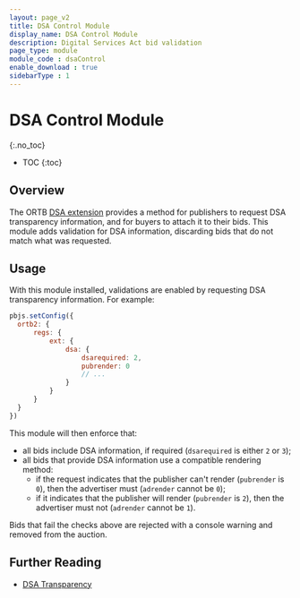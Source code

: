 ```yaml
---
layout: page_v2
title: DSA Control Module
display_name: DSA Control Module
description: Digital Services Act bid validation  
page_type: module
module_code : dsaControl
enable_download : true
sidebarType : 1
---
```


# DSA Control Module
{:.no_toc}

* TOC
  {:toc}

## Overview

The ORTB [DSA extension](https://github.com/InteractiveAdvertisingBureau/openrtb/blob/main/extensions/community_extensions/dsa_transparency.md) provides a method for publishers to request DSA transparency information, and for buyers to attach it to their bids. 
This module adds validation for DSA information, discarding bids that do not match what was requested.

## Usage

With this module installed, validations are enabled by requesting DSA transparency information. For example:

```javascript
pbjs.setConfig({
  ortb2: {
      regs: {
          ext: {
              dsa: {
                  dsarequired: 2,  
                  pubrender: 0
                  // ...
              }
          }
      }
  }
})
```

This module will then enforce that:

 - all bids include DSA information, if required (`dsarequired` is either `2` or `3`);
 - all bids that provide DSA information use a compatible rendering method:
   * if the request indicates that the publisher can't render (`pubrender` is `0`), then the advertiser must (`adrender` cannot be `0`);
   * if it indicates that the publisher will render (`pubrender` is `2`), then the advertiser must not (`adrender` cannot be `1`).
   
Bids that fail the checks above are rejected with a console warning and removed from the auction.  

## Further Reading

* [DSA Transparency](https://github.com/InteractiveAdvertisingBureau/openrtb/blob/main/extensions/community_extensions/dsa_transparency.md)

